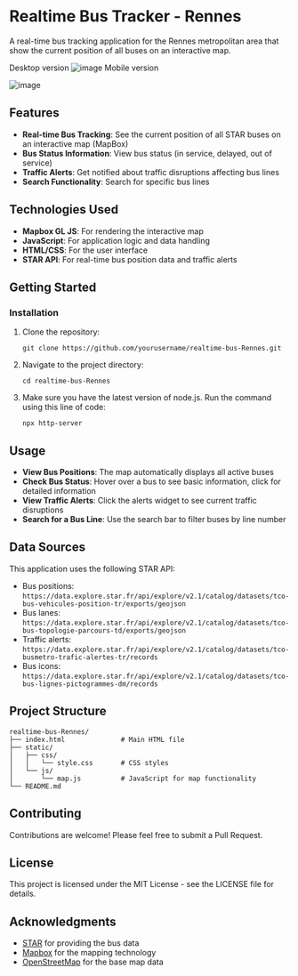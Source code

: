 # Realtime Bus Tracker - Rennes

A real-time bus tracking application for the Rennes metropolitan area that show the current position of all buses on an interactive map.

Desktop version
![image](https://github.com/user-attachments/assets/8b9d54b8-5cfd-4953-8f8c-07f407f90363)
Mobile version

![image](https://github.com/user-attachments/assets/e4a2092b-d305-40ce-a882-bf2b84d1f4e3)


## Features

- **Real-time Bus Tracking**: See the current position of all STAR buses on an interactive map (MapBox)
- **Bus Status Information**: View bus status (in service, delayed, out of service)
- **Traffic Alerts**: Get notified about traffic disruptions affecting bus lines
- **Search Functionality**: Search for specific bus lines


## Technologies Used

- **Mapbox GL JS**: For rendering the interactive map
- **JavaScript**: For application logic and data handling
- **HTML/CSS**: For the user interface
- **STAR API**: For real-time bus position data and traffic alerts

## Getting Started

### Installation

1. Clone the repository:
   ```
   git clone https://github.com/yourusername/realtime-bus-Rennes.git
   ```

2. Navigate to the project directory:
   ```
   cd realtime-bus-Rennes
   ```

3. Make sure you have the latest version of node.js. Run the command using this line of code:
    ```
    npx http-server
    ```

## Usage

- **View Bus Positions**: The map automatically displays all active buses
- **Check Bus Status**: Hover over a bus to see basic information, click for detailed information
- **View Traffic Alerts**: Click the alerts widget to see current traffic disruptions
- **Search for a Bus Line**: Use the search bar to filter buses by line number


## Data Sources

This application uses the following STAR API:

- Bus positions: `https://data.explore.star.fr/api/explore/v2.1/catalog/datasets/tco-bus-vehicules-position-tr/exports/geojson`
- Bus lanes: `https://data.explore.star.fr/api/explore/v2.1/catalog/datasets/tco-bus-topologie-parcours-td/exports/geojson`
- Traffic alerts: `https://data.explore.star.fr/api/explore/v2.1/catalog/datasets/tco-busmetro-trafic-alertes-tr/records`
- Bus icons: `https://data.explore.star.fr/api/explore/v2.1/catalog/datasets/tco-bus-lignes-pictogrammes-dm/records`

## Project Structure

```
realtime-bus-Rennes/
├── index.html              # Main HTML file
├── static/
│   ├── css/
│   │   └── style.css       # CSS styles
│   └── js/
│       └── map.js          # JavaScript for map functionality
└── README.md               
```

## Contributing

Contributions are welcome! Please feel free to submit a Pull Request.

## License

This project is licensed under the MIT License - see the LICENSE file for details.

## Acknowledgments

- [STAR](https://www.star.fr/) for providing the bus data
- [Mapbox](https://www.mapbox.com/) for the mapping technology
- [OpenStreetMap](https://www.openstreetmap.org/) for the base map data
